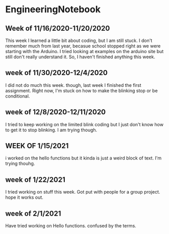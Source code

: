 # EngineeringNotebook
## Week of 11/16/2020-11/20/2020
This week I learned a little bit about coding, but I am still stuck. I don't remember much from last year, becasue school stopped right as we were starting with the Arduino. I tried looking at examples on the arduino site but still don't really understand it. So, I haven't finished anything this week. 

## week of 11/30/2020-12/4/2020
I did not do much this week.  though, last week I finished the first assignment. Right now, I'm stuck on how to make the blinking stop or be conditional. 

## week of 12/8/2020-12/11/2020
I tried to keep working on the limited blink coding but I just don't know how to get it to stop blinking. I am trying though. 

## WEEK OF 1/15/2021
i worked on the hello functions but it kinda is just a weird block of text. I'm trying thouhg.

## week of 1/22/2021
I tried working on stuff this week. Got put with people for a group project. hope it works out. 

## week of 2/1/2021
Have tried working on Hello functions. confused by the terms.
